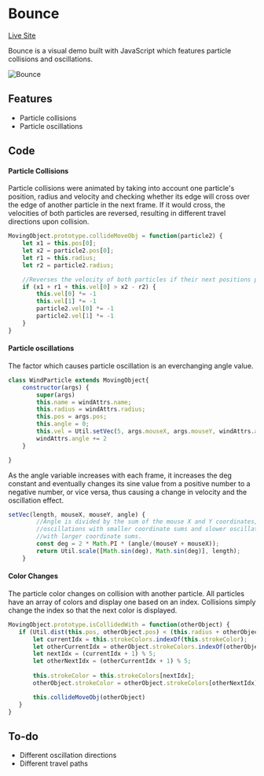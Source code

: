 # Bounce
[Live Site](https://heyitswilson.github.io/Bounce/)

Bounce is a visual demo built with JavaScript which features particle collisions and oscillations.

![Bounce](https://toasty-dev.s3-us-west-1.amazonaws.com/icons/Bounce.png)

## Features
* Particle collisions
* Particle oscillations

## Code

#### Particle Collisions
Particle collisions were animated by taking into account one particle's position, radius and velocity and checking whether its edge will cross over the edge of another particle in the next frame. If it would cross, the velocities of both particles are reversed, resulting in different travel directions upon collision. 

```javascript
MovingObject.prototype.collideMoveObj = function(particle2) {
    let x1 = this.pos[0];
    let x2 = particle2.pos[0];
    let r1 = this.radius;
    let r2 = particle2.radius;

    //Reverses the velocity of both particles if their next positions places them inside each other. 
    if (x1 + r1 + this.vel[0] > x2 - r2) {
        this.vel[0] *= -1
        this.vel[1] *= -1
        particle2.vel[0] *= -1
        particle2.vel[1] *= -1
    }
}
```

#### Particle oscillations
The factor which causes particle oscillation is an everchanging angle value.
```javascript
class WindParticle extends MovingObject{
    constructor(args) {
        super(args)
        this.name = windAttrs.name;
        this.radius = windAttrs.radius;
        this.pos = args.pos;
        this.angle = 0;
        this.vel = Util.setVec(5, args.mouseX, args.mouseY, windAttrs.angle) || args.vel
        windAttrs.angle += 2
    }

}
```
As the angle variable increases with each frame, it increases the deg constant and eventually changes its sine value from a positive number to a negative number, or vice versa, thus causing a change in velocity and the oscillation effect. 
```javascript
setVec(length, mouseX, mouseY, angle) {
        //Angle is divided by the sum of the mouse X and Y coordinates, resulting in faster 
        //oscillations with smaller coordinate sums and slower oscillations 
        //with larger coordinate sums.
        const deg = 2 * Math.PI * (angle/(mouseY + mouseX));
        return Util.scale([Math.sin(deg), Math.sin(deg)], length);
    }
 ```
 
 #### Color Changes
 The particle color changes on collision with another particle. All particles have an array of colors and display one based on an index. Collisions simply change the index so that the next color is displayed.
 ```javascript
 MovingObject.prototype.isCollidedWith = function(otherObject) {
    if (Util.dist(this.pos, otherObject.pos) < (this.radius + otherObject.radius)) {
        let currentIdx = this.strokeColors.indexOf(this.strokeColor);
        let otherCurrentIdx = otherObject.strokeColors.indexOf(otherObject.strokeColor);
        let nextIdx = (currentIdx + 1) % 5;
        let otherNextIdx = (otherCurrentIdx + 1) % 5;
        
        this.strokeColor = this.strokeColors[nextIdx];
        otherObject.strokeColor = otherObject.strokeColors[otherNextIdx];

        this.collideMoveObj(otherObject)
    }
}
```
 
## To-do
* Different oscillation directions
* Different travel paths

